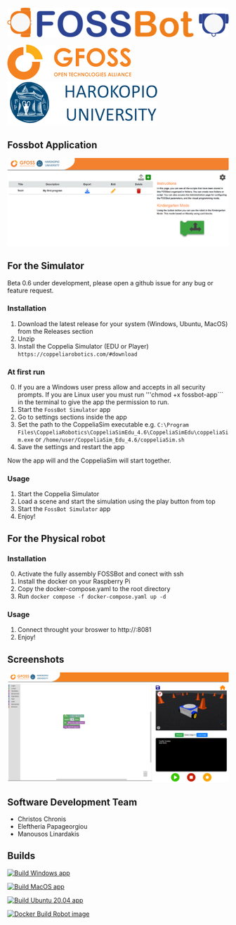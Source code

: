 ![](images/superlogo.png)

![](images/gfoss_en.png)
![](images/hua_en.png)
## Fossbot Application
![](images/screen1.png)

## For the Simulator 

Beta 0.6 under development, please open a github issue for any bug or feature request.

### Installation
1) Download the latest release for your system (Windows, Ubuntu, MacOS) from the Releases section
2) Unzip
3) Install the Coppelia Simulator (EDU or Player) ```https://coppeliarobotics.com/#download```

### At first run
0) If you are a Windows user press allow and accepts in all security prompts. If you are Linux user you must run '''chmod +x fossbot-app``` in the terminal to give the app the permission to run.
1) Start the ```FossBot Simulator``` app
2) Go to settings sections inside the app
3) Set the path to the CoppeliaSim executable e.g. ```C:\Program Files\CoppeliaRobotics\CoppeliaSimEdu_4.6\CoppeliaSimEdu\coppeliaSim.exe``` or ```/home/user/CoppeliaSim_Edu_4.6/coppeliaSim.sh```
4) Save the settings and restart the app

Now the app will and the CoppeliaSim will start together.

### Usage
1) Start the Coppelia Simulator
2) Load a scene and start the simulation using the play button from top 
3) Start the ```FossBot Simulator``` app
4) Enjoy!



## For the Physical robot 
### Installation
0) Activate the fully assembly FOSSBot and conect with ssh
1) Install the docker on your Raspberry Pi
2) Copy the docker-compose.yaml to the root directory
3) Run ```docker compose -f docker-compose.yaml up -d```

### Usage
1) Connect throught your broswer to http://<Raspberry Pi ip>:8081
2) Enjoy!

## Screenshots
![](images/blockly_coppelia.png)




## Software Development Team
* Christos Chronis
* Eleftheria Papageorgiou
* Manousos Linardakis

## Builds
[![Build Windows app](https://github.com/chronis10/fossbot-app/actions/workflows/windows_app.yml/badge.svg)](https://github.com/chronis10/fossbot-app/actions/workflows/windows_app.yml)

[![Build MacOS app](https://github.com/chronis10/fossbot-app/actions/workflows/macos_app.yml/badge.svg)](https://github.com/chronis10/fossbot-app/actions/workflows/macos_app.yml)

[![Build Ubuntu 20.04 app](https://github.com/chronis10/fossbot-app/actions/workflows/ubuntu_20_04_app.yml/badge.svg)](https://github.com/chronis10/fossbot-app/actions/workflows/ubuntu_20_04_app.yml)

[![Docker Build Robot image](https://github.com/chronis10/fossbot-app/actions/workflows/robot_image.yml/badge.svg)](https://github.com/chronis10/fossbot-app/actions/workflows/robot_image.yml)

